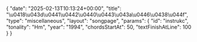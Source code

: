 {
    "date": "2025-02-13T10:13:24+00:00",
    "title": "\u0418\u043d\u0441\u0442\u0440\u0443\u043a\u0446\u0438\u044f",
    "type": "miscellaneous",
    "layout": "songpage",
    "params": {
        "id": "instrukc",
        "tonality": "Hm",
        "year": "1994",
        "chordsStartAt": 50,
        "textFinishAtLine": 100
    }
}